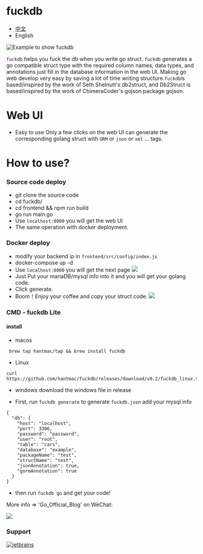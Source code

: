 
# fuckdb
- [中文](https://github.com/hantmac/fuckdb/blob/master/README_zh.md)
- English

![Example to show fuckdb](http://static.vue2.net/db.gif)

`fuckdb` helps you fuck the db when you write go struct.
`fuckdb` generates a go compatible struct type with the required column names, data types, and annotations just fill in the database information in the web UI. Making go web develop very easy by saving a lot of time writing structure.`fuckdb`is based/inspired by the work of Seth Shelnutt's db2struct, and Db2Struct is based/inspired by the work of ChimeraCoder's gojson package gojson.
# Web UI
- Easy to use
Only a few clicks on the web UI can generate the corresponding golang struct with `ORM` or `json` or `xml` ... tags.
# How to use?

### Source code deploy
- git clone the source code
- cd fuckdb/
- cd frontend && npm run build
- go run main.go
- Use `localhost:8000` you will get the web UI
- The same operation with docker deployment.

### Docker deploy
- modify your backend ip in  `frontend/src/config/index.js`
- docker-compose up -d
- Use `localhost:8000` you will get the next page
![](https://tva1.sinaimg.cn/large/006tNbRwgy1g9w1ru6tl4j31wb0u0aft.jpg)
- Just Put your mariaDB/mysql info into it and you will get your golang code.
- Click generate.
- Boom！Enjoy your coffee and copy your struct code.
![](https://tva1.sinaimg.cn/large/006tNbRwly1g9w531osobj31u90u0jzq.jpg)

### CMD - fuckdb Lite
#### install
- macos 
 ```
  brew tap hantmac/tap && brew install fuckdb
 ```
- Linux 

 ```
curl https://github.com/hantmac/fuckdb/releases/download/v0.2/fuckdb_linux.tar.gz
  ```
  
- windows 
  download the windows file in release

- First,  run `fuckdb generate` to generate `fuckdb.json` add your mysql info
```
{
  "db": {
    "host": "localhost",
    "port": 3306,
    "password": "password",
    "user": "root",
    "table": "cars",
    "database": "example",
    "packageName": "test",
    "structName": "test",
    "jsonAnnotation": true,
    "gormAnnotation": true
  }
}
```

- then run `fuckdb go` and get your code!

More info => 'Go_Official_Blog' on WeChat:

![](https://user-gold-cdn.xitu.io/2020/3/27/1711c6a37c75e3fb?w=142&h=142&f=jpeg&s=10725)

### Support

[![jetbrains](https://s1.ax1x.com/2020/03/26/G9uQoR.png)]( https://www.jetbrains.com/?from=fuckdb)
